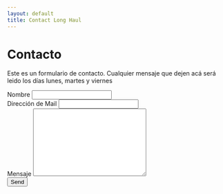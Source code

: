 ```yaml
---
layout: default
title: Contact Long Haul
---
```


<div id="contact">
  <h1 class="pageTitle">Contacto</h1>
  <div class="contactContent">
    <p class="intro"> Este es un formulario de contacto. Cualquier mensaje que dejen acá será leido los días lunes, martes y viernes</p>
    </div>
  <form action="http://formspree.io/alvarlmaciel@gmail.com" method="POST">
    <label for="name">Nombre</label>    
    <input type="text" id="name" name="name" class="full-width"><br>
    <label for="email">Dirección de Mail</label>
    <input type="email" id="email" name="_replyto" class="full-width"><br>
    <label for="message">Mensaje</label>
    <textarea name="message" id="message" cols="30" rows="10" class="full-width"></textarea><br>
    <input type="submit" value="Send" class="button">
  </form>
</div>
